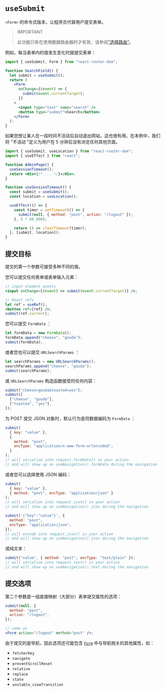 # `useSubmit`

`<Form>` 的命令式版本，让程序员代替用户提交表单。

> IMPORTANT
>
> 此功能只有在使用数据路由器时才有效，请参阅["选择路由"](../routers/picking-a-router)。

例如，每当表单内的值发生变化时就提交表单：

```jsx
import { useSubmit, Form } from "react-router-dom";

function SearchField() {
  let submit = useSubmit();
  return (
    <Form
      onChange={(event) => {
        submit(event.currentTarget);
      }}
    >
      <input type="text" name="search" />
      <button type="submit">Search</button>
    </Form>
  );
}
```

如果您想让某人在一段时间不活动后自动退出网站，这也很有用。在本例中，我们将 "不活动 "定义为用户在 5 分钟后没有浏览任何其他页面。

```jsx
import { useSubmit, useLocation } from "react-router-dom";
import { useEffect } from "react";

function AdminPage() {
  useSessionTimeout();
  return <div>{/* ... */}</div>;
}

function useSessionTimeout() {
  const submit = useSubmit();
  const location = useLocation();

  useEffect(() => {
    const timer = setTimeout(() => {
      submit(null, { method: "post", action: "/logout" });
    }, 5 * 60_000);

    return () => clearTimeout(timer);
  }, [submit, location]);
}
```

## 提交目标

提交的第一个参数可接受多种不同的值。

您可以提交任何表单或表单输入元素：

```jsx
// input element events
<input onChange={(event) => submit(event.currentTarget)} />;

// React refs
let ref = useRef();
<button ref={ref} />;
submit(ref.current);
```

您可以提交 `FormData` ：

```jsx
let formData = new FormData();
formData.append("cheese", "gouda");
submit(formData);
```

或者您也可以提交 `URLSearchParams` ：

```jsx
let searchParams = new URLSearchParams();
searchParams.append("cheese", "gouda");
submit(searchParams);
```

或 `URLSearchParams` 构造函数接受的任何内容：

```jsx
submit("cheese=gouda&toasted=yes");
submit([
  ["cheese", "gouda"],
  ["toasted", "yes"],
]);
```

为 POST 提交 JSON 对象时，默认行为是将数据编码为 `FormData` ：

```jsx
submit(
  { key: "value" },
  {
    method: "post",
    encType: "application/x-www-form-urlencoded",
  }
);
// will serialize into request.formData() in your action
// and will show up on useNavigation().formData during the navigation
```

或者您可以选择使用 JSON 编码：

```jsx
submit(
  { key: "value" },
  { method: "post", encType: "application/json" }
);
// will serialize into request.json() in your action
// and will show up on useNavigation().json during the navigation

submit('{"key":"value"}', {
  method: "post",
  encType: "application/json",
});
// will encode into request.json() in your action
// and will show up on useNavigation().json during the navigation
```

或纯文本：

```jsx
submit("value", { method: "post", encType: "text/plain" });
// will serialize into request.text() in your action
// and will show up on useNavigation().text during the navigation
```

## 提交选项

第二个参数是一组直接映射（大部分）表单提交属性的选项：

```jsx
submit(null, {
  method: "post",
  action: "/logout",
});

// same as
<Form action="/logout" method="post" />;
```

由于提交的是导航，因此选项还可能包含 [`Form`](../components/form) 中与导航相关的其他属性，如：

- `fetcherKey`
- `navigate`
- `preventScrollReset`
- `relative`
- `replace`
- `state`
- `unstable_viewTransition`